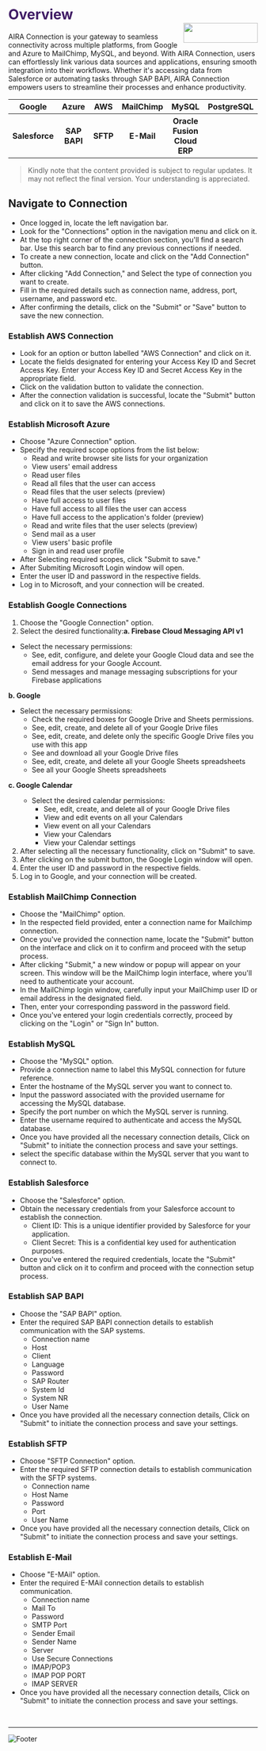 <h1><span style="color: #411d66;">Overview                                                      <img align="right" width="150" height="40" src="https://github.com/airacommunity/AIRA-Installation/assets/153823636/2aee8e84-f308-4494-a715-afd9421b606e">
</span></h1>


AIRA Connection is your gateway to seamless connectivity across multiple platforms, from Google and Azure to MailChimp, MySQL, and beyond. With AIRA Connection, users can effortlessly link various data sources and applications, ensuring smooth integration into their workflows. Whether it's accessing data from Salesforce or automating tasks through SAP BAPI, AIRA Connection empowers users to streamline their processes and enhance productivity.
<div class="table-container">
<table class="my-table">
<tbody>
<tr align="center">
<th width="250">Google</th>
<th width="250">Azure</th>
<th width="250">AWS</th>
<th width="250">MailChimp</th>
<th width="450">MySQL</th>
<th width="250">PostgreSQL</th>
</tr>
<tr align="center">
<th>Salesforce</th>
<th>SAP BAPI</th>
<th>SFTP</th>
<th>E-Mail</th>
<th>Oracle Fusion Cloud ERP</th>
<th></th>
</tr>
</tbody>
</table>
</div>
<blockquote class="is-warning">Kindly note that the content provided is subject to regular updates. It may not reflect the final version. Your understanding is appreciated.</blockquote>
<h2><strong>Navigate to Connection</strong></h2>
<ul>
 	<li>Once logged in, locate the left navigation bar.</li>
 	<li>Look for the "Connections" option in the navigation menu and click on it.</li>
 	<li>At the top right corner of the connection section, you'll find a search bar. Use this search bar to find any previous connections if needed.</li>
 	<li>To create a new connection, locate and click on the "Add Connection" button.</li>
 	<li>After clicking "Add Connection," and Select the type of connection you want to create.</li>
 	<li>Fill in the required details such as connection name, address, port, username, and password etc.</li>
 	<li>After confirming the details, click on the "Submit" or "Save" button to save the new connection.</li>
</ul>
<h3 id="establish-aws-connection" class="toc-header">Establish AWS Connection</h3>
<ul>
 	<li>Look for an option or button labelled "AWS Connection" and click on it.</li>
 	<li>Locate the fields designated for entering your Access Key ID and Secret Access Key. Enter your Access Key ID and Secret Access Key in the appropriate field.</li>
 	<li>Click on the validation button to validate the connection.</li>
 	<li>After the connection validation is successful, locate the "Submit" button and click on it to save the AWS connections.</li>
</ul>
<h3 id="establish-microsoft-azure" class="toc-header">Establish Microsoft Azure</h3>
<ul>
 	<li>Choose "Azure Connection" option.</li>
 	<li>Specify the required scope options from the list below:
<ul>
 	<li>Read and write browser site lists for your organization</li>
 	<li>View users' email address</li>
 	<li>Read user files</li>
 	<li>Read all files that the user can access</li>
 	<li>Read files that the user selects (preview)</li>
 	<li>Have full access to user files</li>
 	<li>Have full access to all files the user can access</li>
 	<li>Have full access to the application's folder (preview)</li>
 	<li>Read and write files that the user selects (preview)</li>
 	<li>Send mail as a user</li>
 	<li>View users' basic profile</li>
 	<li>Sign in and read user profile</li>
</ul>
</li>
 	<li>After Selecting required scopes, click "Submit to save."</li>
 	<li>After Submiting Microsoft Login window will open.</li>
 	<li>Enter the user ID and password in the respective fields.</li>
 	<li>Log in to Microsoft, and your connection will be created.</li>
</ul>
<h3 id="establish-google-connections" class="toc-header">Establish Google Connections</h3>
<ol>
 	<li>Choose the "Google Connection" option.</li>
 	<li>Select the desired functionality:<strong>a. Firebase Cloud Messaging API v1</strong></li>
</ol>
<ul>
 	<li>Select the necessary permissions:
<ul>
 	<li>See, edit, configure, and delete your Google Cloud data and see the email address for your Google Account.</li>
 	<li>Send messages and manage messaging subscriptions for your Firebase applications</li>
</ul>
</li>
</ul>
<strong>b. Google</strong>
<ul>
 	<li>Select the necessary permissions:
<ul>
 	<li>Check the required boxes for Google Drive and Sheets permissions.</li>
 	<li>See, edit, create, and delete all of your Google Drive files</li>
 	<li>See, edit, create, and delete only the specific Google Drive files you use with this app</li>
 	<li>See and download all your Google Drive files</li>
 	<li>See, edit, create, and delete all your Google Sheets spreadsheets</li>
 	<li>See all your Google Sheets spreadsheets</li>
</ul>
</li>
</ul>
<strong>c. Google Calendar</strong>
<ol>
 	<li style="list-style-type: none;">
<ul>
 	<li>Select the desired calendar permissions:
<ul>
 	<li>See, edit, create, and delete all of your Google Drive files</li>
 	<li>View and edit events on all your Calendars</li>
 	<li>View event on all your Calendars</li>
 	<li>View your Calendars</li>
 	<li>View your Calendar settings</li>
</ul>
</li>
</ul>
</li>
 	<li>After selecting all the necessary functionality, click on "Submit" to save.</li>
 	<li>After clicking on the submit button, the Google Login window will open.</li>
 	<li>Enter the user ID and password in the respective fields.</li>
 	<li>Log in to Google, and your connection will be created.</li>
</ol>
<h3 id="establish-mailchimp-connection" class="toc-header">Establish MailChimp Connection</h3>
<ul>
 	<li>Choose the "MailChimp" option.</li>
 	<li>In the respected field provided, enter a connection name for Mailchimp connection.</li>
 	<li>Once you've provided the connection name, locate the "Submit" button on the interface and click on it to confirm and proceed with the setup process.</li>
 	<li>After clicking "Submit," a new window or popup will appear on your screen. This window will be the MailChimp login interface, where you'll need to authenticate your account.</li>
 	<li>In the MailChimp login window, carefully input your MailChimp user ID or email address in the designated field.</li>
 	<li>Then, enter your corresponding password in the password field.</li>
 	<li>Once you've entered your login credentials correctly, proceed by clicking on the "Login" or "Sign In" button.</li>
</ul>
<h3 id="establish-mysql" class="toc-header">Establish MySQL</h3>
<ul>
 	<li>Choose the "MySQL" option.</li>
 	<li>Provide a connection name to label this MySQL connection for future reference.</li>
 	<li>Enter the hostname of the MySQL server you want to connect to.</li>
 	<li>Input the password associated with the provided username for accessing the MySQL database.</li>
 	<li>Specify the port number on which the MySQL server is running.</li>
 	<li>Enter the username required to authenticate and access the MySQL database.</li>
 	<li>Once you have provided all the necessary connection details, Click on "Submit" to initiate the connection process and save your settings.</li>
 	<li>select the specific database within the MySQL server that you want to connect to.</li>
</ul>
<h3 id="establish-salesforce" class="toc-header">Establish Salesforce</h3>
<ul>
 	<li>Choose the "Salesforce" option.</li>
 	<li>Obtain the necessary credentials from your Salesforce account to establish the connection.
<ul>
 	<li>Client ID: This is a unique identifier provided by Salesforce for your application.</li>
 	<li>Client Secret: This is a confidential key used for authentication purposes.</li>
</ul>
</li>
 	<li>Once you've entered the required credentials, locate the "Submit" button and click on it to confirm and proceed with the connection setup process.</li>
</ul>
<h3 id="establish-sap-bapi" class="toc-header">Establish SAP BAPI</h3>
<ul>
 	<li>Choose the "SAP BAPI" option.</li>
 	<li>Enter the required SAP BAPI connection details to establish communication with the SAP systems.
<ul>
 	<li>Connection name</li>
 	<li>Host</li>
 	<li>Client</li>
 	<li>Language</li>
 	<li>Password</li>
 	<li>SAP Router</li>
 	<li>System Id</li>
 	<li>System NR</li>
 	<li>User Name</li>
</ul>
</li>
 	<li>Once you have provided all the necessary connection details, Click on "Submit" to initiate the connection process and save your settings.</li>
</ul>
<h3 id="establish-sftp" class="toc-header">Establish SFTP</h3>
<ul>
 	<li>Choose "SFTP Connection" option.</li>
 	<li>Enter the required SFTP connection details to establish communication with the SFTP systems.
<ul>
 	<li>Connection name</li>
 	<li>Host Name</li>
 	<li>Password</li>
 	<li>Port</li>
 	<li>User Name</li>
</ul>
</li>
 	<li>Once you have provided all the necessary connection details, Click on "Submit" to initiate the connection process and save your settings.</li>
</ul>
<h3 id="establish-e-mail" class="toc-header">Establish E-Mail</h3>
<ul>
 	<li>Choose "E-MAil" option.</li>
 	<li>Enter the required E-MAil connection details to establish communication.
<ul>
 	<li>Connection name</li>
 	<li>Mail To</li>
 	<li>Password</li>
 	<li>​SMTP Port</li>
 	<li>Sender Email</li>
 	<li>Sender Name</li>
 	<li>Server</li>
 	<li>Use Secure Connections</li>
 	<li>IMAP/POP3</li>
 	<li>IMAP POP PORT</li>
 	<li>IMAP SERVER</li>
</ul>
</li>
 	<li>Once you have provided all the necessary connection details, Click on "Submit" to initiate the connection process and save your settings.</li>
</ul>
&nbsp;

-----
![Footer](https://github.com/airacommunity/AIRA-Installation/assets/153823636/f78c5168-fae6-4a12-a01d-8e98fe7d7ae2)
